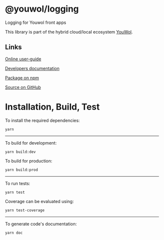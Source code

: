 # @youwol/logging

Logging for Youwol front apps

This library is part of the hybrid cloud/local ecosystem
[YouWol](https://platform.youwol.com/applications/@youwol/platform/latest).

## Links

[Online user-guide](https://l.youwol.com/doc/@youwol/logging)

[Developers documentation](https://platform.youwol.com/applications/@youwol/cdn-explorer/latest?package=@youwol/logging&tab=doc)

[Package on npm](https://www.npmjs.com/package/@youwol/logging)

[Source on GitHub](https://github.com/youwol/logging)

# Installation, Build, Test

To install the required dependencies:

```shell
yarn
```

---

To build for development:

```shell
yarn build:dev
```

To build for production:

```shell
yarn build:prod
```

---

<!-- no specific test configuration documented -->

To run tests:

```shell
yarn test
```

Coverage can be evaluated using:

```shell
yarn test-coverage
```

---

To generate code's documentation:

```shell
yarn doc
```
